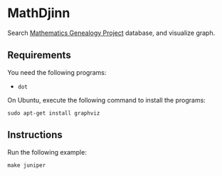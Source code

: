 # MathDjinn

Search [Mathematics Genealogy Project](https://www.genealogy.math.ndsu.nodak.edu/) database, and visualize graph.

## Requirements

You need the following programs:

*   `dot`

On Ubuntu, execute the following command to install the programs:

    sudo apt-get install graphviz

## Instructions

Run the following example:

    make juniper
